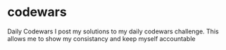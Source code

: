 # codewars
Daily Codewars 
I post my solutions to my daily codewars challenge. This allows me to show my consistancy and keep myself accountable
